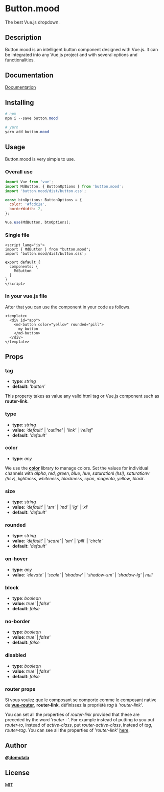 # Button.mood

The best Vue.js dropdown.

## Description

Button.mood is an intelligent button component designed with Vue.js. It can be integrated into any Vue.js project and with several options and functionalities.

## Documentation

[Documentation](https://domutala.github.io/button-mood)

## Installing

```PowerShell
# npm
npm i --save button.mood

# yarn
yarn add button.mood

```

## Usage

Button.mood is very simple to use.

### Overall use

```Javascript
import Vue from 'vue';
import MdButton, { ButtonOptions } from 'button.mood';
import 'button.mood/dist/button.css';

const btnOptions: ButtonOptions = {
  color: '#fcdc2a',
  borderWidth: 2,
};

Vue.use(MdButton, btnOptions);
```

### Single file

```Vue
<script lang="js">
import { MdButton } from "button.mood";
import 'button.mood/dist/button.css';

export default {
  components: {
    MdButton
  }
}
</script>
```

### In your vue.js file

After that you can use the component in your code as follows.

```Vue
<template>
  <div id="app">
    <md-button color="yellow" rounded="pill">
      my button
    </md-button>
  </div>
</template>
```

## Props

### tag

- **type**: _string_
- **default**: _'button'_

This property takes as value any valid html tag or Vue.js component such as **router-link**.

### type

- **type**: _string_
- **value**: _'default'_ | _'outline'_ | _'link'_ | _'relief'_
- **default**: _'default'_

### color

- **type**: _any_

We use the **[color](https://github.com/Qix-/color)** library to manage colors. Set the values for individual channels with _alpha_, _red_, _green_, _blue_, _hue_, _saturationl (hsl)_, _saturationv (hsv)_, _lightness_, _whiteness_, _blackness_, _cyan_, _magenta_, _yellow_, _black_.

### size

- **type**: _string_
- **value**: _'default'_ | _'sm'_ | _'md'_ | _'lg'_ | _'xl'_
- **default**: _'default'_

### rounded

- **type**: _string_
- **value**: _'default'_ | _'scare'_ | _'sm'_ | _'pill'_ | _'circle'_
- **default**: _'default'_

### on-hover

- **type**: _any_
- **value**: _'elevate'_ | _'scale'_ | _'shadow'_ | _'shadow-sm'_ | _'shadow-lg'_ | _null_

### block

- **type**: _boolean_
- **value**: _true'_ | _false'_
- **default**: _false_

### no-border

- **type**: _boolean_
- **value**: _true'_ | _false'_
- **default**: _false_

### disabled

- **type**: _boolean_
- **value**: _true'_ | _false'_
- **default**: _false_

### router props

Si vous voulez que le composant se comporte comme le composant native de **[vue-router](https://router.vuejs.org/)**, **router-link**, définissez la propriété _tag_ à _'router-link'_.

You can set all the properties of _router-link_ provided that these are preceded by the word _'router -'_. For example instead of putting _to_ you put _router-to_, instead of _active-class_, put _router-active-class_, instead of _tag_, _router-tag_. You can see all the properties of _'router-link'_ [here](https://router.vuejs.org/api/#router-link-props).

## Author

**[@domutala](https://github.com/domutala)**

## License

[MIT](https://github.com/domutala/button.mood/blob/master/LICENCE/)

